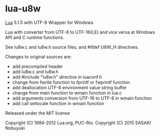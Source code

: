 lua-u8w
======

[Lua](http://www.lua.org/) 5.1.5 with UTF-8 Wrapper for Windows

Lua with converter from UTF-8 to UTF-16(LE) and vice versa at Windows API and C runtime functions.

See lu8w.c and lu8w.h source files, and #ifdef U8W_H directives.

Changes to original sources are:
- add precompiled header
- add lu8w.c and lu8w.h
- add #include "lu8w.h" directive in luaconf.h
- change from fwrite function to fprintf or fwprintf function
- add deallocation UTF-8 environment value string buffer
- change from main function to wmain function in lua.c
- add arguments conversion from UTF-16 to UTF-8 in wmain function
- add call setlocale function in wmain function

Released under the MIT license

Copyright (C) 1994-2012 Lua.org, PUC-Rio.
Copyright (C) 2015 SASAKI Nobuyuki
